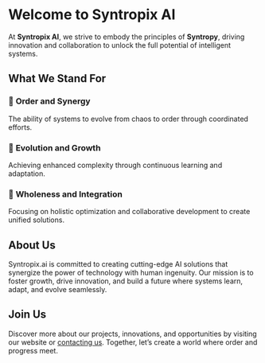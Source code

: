 # Welcome to Syntropix AI

At **Syntropix AI**, we strive to embody the principles of **Syntropy**, driving innovation and collaboration to unlock the full potential of intelligent systems.

## What We Stand For

### 🌟 **Order and Synergy**
The ability of systems to evolve from chaos to order through coordinated efforts.

### 🚀 **Evolution and Growth**
Achieving enhanced complexity through continuous learning and adaptation.

### 🔗 **Wholeness and Integration**
Focusing on holistic optimization and collaborative development to create unified solutions.

## About Us
Syntropix.ai is committed to creating cutting-edge AI solutions that synergize the power of technology with human ingenuity. Our mission is to foster growth, drive innovation, and build a future where systems learn, adapt, and evolve seamlessly.

## Join Us
Discover more about our projects, innovations, and opportunities by visiting our website or [contacting us](mailto:info@syntropix.ai). Together, let’s create a world where order and progress meet.
